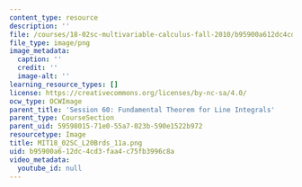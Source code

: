 ```yaml
---
content_type: resource
description: ''
file: /courses/18-02sc-multivariable-calculus-fall-2010/b95900a612dc4cd3faa4c75fb3996c8a_MIT18_02SC_L20Brds_11a.png
file_type: image/png
image_metadata:
  caption: ''
  credit: ''
  image-alt: ''
learning_resource_types: []
license: https://creativecommons.org/licenses/by-nc-sa/4.0/
ocw_type: OCWImage
parent_title: 'Session 60: Fundamental Theorem for Line Integrals'
parent_type: CourseSection
parent_uid: 59598015-71e0-55a7-023b-590e1522b972
resourcetype: Image
title: MIT18_02SC_L20Brds_11a.png
uid: b95900a6-12dc-4cd3-faa4-c75fb3996c8a
video_metadata:
  youtube_id: null
---
```

